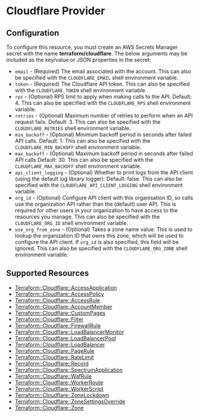# Cloudflare Provider

## Configuration

To configure this resource, you must create an AWS Secrets Manager secret with the name **terraform/cloudflare**. The below arguments may be included as the key/value or JSON properties in the secret:

* `email` - (Required) The email associated with the account. This can also be
  specified with the `CLOUDFLARE_EMAIL` shell environment variable.
* `token` - (Required) The Cloudflare API token. This can also be specified
  with the `CLOUDFLARE_TOKEN` shell environment variable.
* `rps` - (Optional) RPS limit to apply when making calls to the API. Default: 4. 
  This can also be specified with the `CLOUDFLARE_RPS` shell environment variable.
* `retries` - (Optional) Maximum number of retries to perform when an API request fails. Default: 3.
  This can also be specified with the `CLOUDFLARE_RETRIES` shell environment variable.
* `min_backoff` - (Optional) Minimum backoff period in seconds after failed API calls. Default: 1.
  This can also be specified with the `CLOUDFLARE_MIN_BACKOFF` shell environment variable.
* `max_backoff` - (Optional) Maximum backoff period in seconds after failed API calls Default: 30.
  This can also be specified with the `CLOUDFLARE_MAX_BACKOFF` shell environment variable.
* `api_client_logging` - (Optional) Whether to print logs from the API client (using the default log library logger). Default: false.
  This can also be specified with the `CLOUDFLARE_API_CLIENT_LOGGING` shell environment variable.
* `org_id` - (Optional) Configure API client with this organisation ID, so calls use the organization API rather than the (default) user API.
  This is required for other users in your organization to have access to the resources you manage.
  This can also be specified with the `CLOUDFLARE_ORG_ID` shell environment variable.
* `use_org_from_zone` - (Optional) Takes a zone name value. This is used to lookup the organization ID that owns this zone, 
  which will be used to configure the API client. If `org_id` is also specified, this field will be ignored.
  This can also be specified with the `CLOUDFLARE_ORG_ZONE` shell environment variable.



## Supported Resources

* [Terraform::Cloudflare::AccessApplication](docs/providers/cloudflare/AccessApplication.md)
* [Terraform::Cloudflare::AccessPolicy](docs/providers/cloudflare/AccessPolicy.md)
* [Terraform::Cloudflare::AccessRule](docs/providers/cloudflare/AccessRule.md)
* [Terraform::Cloudflare::AccountMember](docs/providers/cloudflare/AccountMember.md)
* [Terraform::Cloudflare::CustomPages](docs/providers/cloudflare/CustomPages.md)
* [Terraform::Cloudflare::Filter](docs/providers/cloudflare/Filter.md)
* [Terraform::Cloudflare::FirewallRule](docs/providers/cloudflare/FirewallRule.md)
* [Terraform::Cloudflare::LoadBalancerMonitor](docs/providers/cloudflare/LoadBalancerMonitor.md)
* [Terraform::Cloudflare::LoadBalancerPool](docs/providers/cloudflare/LoadBalancerPool.md)
* [Terraform::Cloudflare::LoadBalancer](docs/providers/cloudflare/LoadBalancer.md)
* [Terraform::Cloudflare::PageRule](docs/providers/cloudflare/PageRule.md)
* [Terraform::Cloudflare::RateLimit](docs/providers/cloudflare/RateLimit.md)
* [Terraform::Cloudflare::Record](docs/providers/cloudflare/Record.md)
* [Terraform::Cloudflare::SpectrumApplication](docs/providers/cloudflare/SpectrumApplication.md)
* [Terraform::Cloudflare::WafRule](docs/providers/cloudflare/WafRule.md)
* [Terraform::Cloudflare::WorkerRoute](docs/providers/cloudflare/WorkerRoute.md)
* [Terraform::Cloudflare::WorkerScript](docs/providers/cloudflare/WorkerScript.md)
* [Terraform::Cloudflare::ZoneLockdown](docs/providers/cloudflare/ZoneLockdown.md)
* [Terraform::Cloudflare::ZoneSettingsOverride](docs/providers/cloudflare/ZoneSettingsOverride.md)
* [Terraform::Cloudflare::Zone](docs/providers/cloudflare/Zone.md)